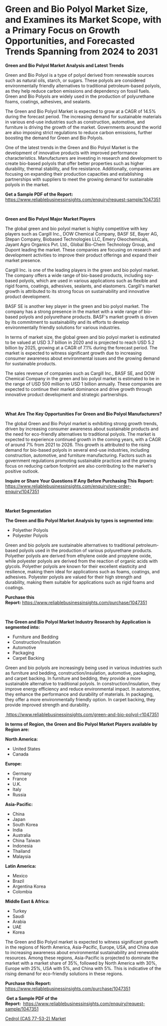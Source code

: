 <p><h1>Green and Bio Polyol Market Size, and Examines its Market Scope, with a Primary Focus on Growth Opportunities, and Forecasted Trends Spanning from 2024 to 2031</h1></p><p><strong>Green and Bio Polyol Market Analysis and Latest Trends</strong></p>
<p><p>Green and Bio Polyol is a type of polyol derived from renewable sources such as natural oils, starch, or sugars. These polyols are considered environmentally friendly alternatives to traditional petroleum-based polyols, as they help reduce carbon emissions and dependency on fossil fuels. Green and Bio Polyols are widely used in the production of polyurethane foams, coatings, adhesives, and sealants.</p><p>The Green and Bio Polyol Market is expected to grow at a CAGR of 14.5% during the forecast period. The increasing demand for sustainable materials in various end-use industries such as construction, automotive, and furniture is driving the growth of the market. Governments around the world are also imposing strict regulations to reduce carbon emissions, further boosting the demand for Green and Bio Polyols.</p><p>One of the latest trends in the Green and Bio Polyol Market is the development of innovative products with improved performance characteristics. Manufacturers are investing in research and development to create bio-based polyols that offer better properties such as higher durability, thermal stability, and fire resistance. Additionally, companies are focusing on expanding their production capacities and establishing partnerships with suppliers to meet the growing demand for sustainable polyols in the market.</p></p>
<p><strong>Get a Sample PDF of the Report:&nbsp;</strong> <a href="https://www.reliablebusinessinsights.com/enquiry/request-sample/1047351">https://www.reliablebusinessinsights.com/enquiry/request-sample/1047351</a></p>
<p>&nbsp;</p>
<p><strong>Green and Bio Polyol Major Market Players</strong></p>
<p><p>The global green and bio polyol market is highly competitive with key players such as Cargill Inc., DOW Chemical Company, BASF SE, Bayer AG, Stepan Company, Biobased Technologies LLC, Emery Oleochemicals, Jayant Agro Organics Pvt. Ltd., Global Bio-Chem Technology Group, and Dupont leading the market. These companies are focusing on research and development activities to improve their product offerings and expand their market presence.</p><p>Cargill Inc. is one of the leading players in the green and bio polyol market. The company offers a wide range of bio-based products, including soy-based polyols, which are used in various applications such as flexible and rigid foams, coatings, adhesives, sealants, and elastomers. Cargill's market growth is attributed to its strong focus on sustainability and innovative product development.</p><p>BASF SE is another key player in the green and bio polyol market. The company has a strong presence in the market with a wide range of bio-based polyols and polyurethane products. BASF's market growth is driven by its commitment to sustainability and its efforts to develop environmentally friendly solutions for various industries.</p><p>In terms of market size, the global green and bio polyol market is estimated to be valued at USD 3.7 billion in 2020 and is projected to reach USD 5.2 billion by 2025, growing at a CAGR of 7.1% during the forecast period. The market is expected to witness significant growth due to increasing consumer awareness about environmental issues and the growing demand for sustainable products.</p><p>The sales revenue of companies such as Cargill Inc., BASF SE, and DOW Chemical Company in the green and bio polyol market is estimated to be in the range of USD 500 million to USD 1 billion annually. These companies are expected to continue their market dominance and drive growth through innovative product development and strategic partnerships.</p></p>
<p>&nbsp;</p>
<p><strong>What Are The Key Opportunities For Green and Bio Polyol Manufacturers?</strong></p>
<p><p>The global Green and Bio Polyol market is exhibiting strong growth trends, driven by increasing consumer awareness about sustainable products and the need for eco-friendly alternatives to traditional polyols. The market is expected to experience continued growth in the coming years, with a CAGR of around 7% from 2021 to 2026. This growth is attributed to the rising demand for bio-based polyols in several end-use industries, including construction, automotive, and furniture manufacturing. Factors such as government regulations promoting sustainable practices and the growing focus on reducing carbon footprint are also contributing to the market's positive outlook.</p></p>
<p><strong>Inquire or Share Your Questions If Any Before Purchasing This Report:</strong> <a href="https://www.reliablebusinessinsights.com/enquiry/pre-order-enquiry/1047351">https://www.reliablebusinessinsights.com/enquiry/pre-order-enquiry/1047351</a></p>
<p>&nbsp;</p>
<p><strong>Market Segmentation</strong></p>
<p><strong>The Green and Bio Polyol Market Analysis by types is segmented into:</strong></p>
<p><ul><li>Polyether Polyols</li><li>Polyester Polyols</li></ul></p>
<p><p>Green and bio polyols are sustainable alternatives to traditional petroleum-based polyols used in the production of various polyurethane products. Polyether polyols are derived from ethylene oxide and propylene oxide, while polyester polyols are derived from the reaction of organic acids with glycols. Polyether polyols are known for their excellent elasticity and resilience, making them ideal for applications such as foams, coatings, and adhesives. Polyester polyols are valued for their high strength and durability, making them suitable for applications such as rigid foams and coatings.</p></p>
<p><strong>Purchase this Report:&nbsp;</strong><a href="https://www.reliablebusinessinsights.com/purchase/1047351">https://www.reliablebusinessinsights.com/purchase/1047351</a></p>
<p>&nbsp;</p>
<p><strong>The Green and Bio Polyol Market Industry Research by Application is segmented into:</strong></p>
<p><ul><li>Furniture and Bedding</li><li>Construction/Insulation</li><li>Automotive</li><li>Packaging</li><li>Carpet Backing</li></ul></p>
<p><p>Green and bio polyols are increasingly being used in various industries such as furniture and bedding, construction/insulation, automotive, packaging, and carpet backing. In furniture and bedding, they provide a more sustainable alternative to traditional polyols. In construction/insulation, they improve energy efficiency and reduce environmental impact. In automotive, they enhance the performance and durability of materials. In packaging, they offer a more environmentally friendly option. In carpet backing, they provide improved strength and durability.</p></p>
<p><a href="https://www.reliablebusinessinsights.com/green-and-bio-polyol-r1047351">&nbsp;https://www.reliablebusinessinsights.com/green-and-bio-polyol-r1047351</a></p>
<p><strong>In terms of Region, the Green and Bio Polyol Market Players available by Region are:</strong></p>
<p>
    <p> <strong> North America: </strong>
        <ul>
            <li>United States</li>
            <li>Canada</li>
        </ul>
        </p> 
    <p> <strong> Europe: </strong>
        <ul>
            <li>Germany</li>
            <li>France</li>
            <li>U.K.</li>
            <li>Italy</li>
            <li>Russia</li>
        </ul>
        </p> 
    <p> <strong> Asia-Pacific: </strong>
        <ul>
            <li>China</li>
            <li>Japan</li>
            <li>South Korea</li>
            <li>India</li>
            <li>Australia</li>
            <li>China Taiwan</li>
            <li>Indonesia</li>
            <li>Thailand</li>
            <li>Malaysia</li>
        </ul>
        </p> 
    <p> <strong> Latin America: </strong>
        <ul>
            <li>Mexico</li>
            <li>Brazil</li>
            <li>Argentina Korea</li>
            <li>Colombia</li>
        </ul>
        </p> 
    <p> <strong> Middle East & Africa: </strong>
        <ul>
            <li>Turkey</li>
            <li>Saudi</li>
            <li>Arabia</li>
            <li>UAE</li>
            <li>Korea</li>
        </ul>
    </p>
    </p>
<p><p>The Green and Bio Polyol market is expected to witness significant growth in the regions of North America, Asia-Pacific, Europe, USA, and China due to increasing awareness about environmental sustainability and renewable resources. Among these regions, Asia-Pacific is projected to dominate the market with a market share of 35%, followed by North America with 30%, Europe with 25%, USA with 5%, and China with 5%. This is indicative of the rising demand for eco-friendly solutions in these regions.</p></p>
<p><strong>Purchase this Report: </strong><a href="https://www.reliablebusinessinsights.com/purchase/1047351">https://www.reliablebusinessinsights.com/purchase/1047351</a></p>
<p>&nbsp;<strong>Get a Sample PDF of the Report:&nbsp;&nbsp;</strong><a href="https://www.reliablebusinessinsights.com/enquiry/request-sample/1047351">https://www.reliablebusinessinsights.com/enquiry/request-sample/1047351</a></p>
<p><strong></strong></p>
<p><p><a href="https://github.com/dimitrishawkinswaynenp91rgz/Market-Research-Report-List-2/blob/main/cedrol-cas-77-53-2-market.md">Cedrol (CAS 77-53-2) Market</a></p></p>